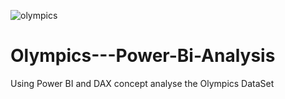 ![olympics](https://user-images.githubusercontent.com/61107453/132121977-a747991b-c418-49ed-bf1c-654710c9b670.gif)
# Olympics---Power-Bi-Analysis
Using Power BI and DAX concept analyse the Olympics DataSet
